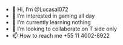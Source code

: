 - 👋 Hi, I’m @Lucasal072
- 👀 I’m interested in gaming all day 
- 🌱 I’m currently learning nothing
- 💞️ I’m looking to collaborate on T side only
- 📫 How to reach me +55 11 4002-8922

<!---
Lucasal072/Lucasal072 is a ✨ special ✨ repository because its `README.md` (this file) appears on your GitHub profile.
You can click the Preview link to take a look at your changes.
--->
